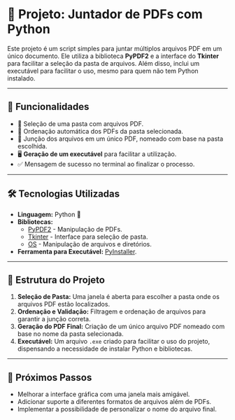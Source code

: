 # 📄 Projeto: Juntador de PDFs com Python

Este projeto é um script simples para juntar múltiplos arquivos PDF em um único documento. Ele utiliza a biblioteca **PyPDF2** e a interface do **Tkinter** para facilitar a seleção da pasta de arquivos. Além disso, inclui um executável para facilitar o uso, mesmo para quem não tem Python instalado.

---

## 🚀 Funcionalidades

- 📂 Seleção de uma pasta com arquivos PDF.
- 🔄 Ordenação automática dos PDFs da pasta selecionada.
- 📑 Junção dos arquivos em um único PDF, nomeado com base na pasta escolhida.
- 🖥️ **Geração de um executável** para facilitar a utilização.
- ✅ Mensagem de sucesso no terminal ao finalizar o processo.

---

## 🛠️ Tecnologias Utilizadas

- **Linguagem:** Python 🐍
- **Bibliotecas:**
  - [PyPDF2](https://pypi.org/project/PyPDF2/) - Manipulação de PDFs.
  - [Tkinter](https://docs.python.org/3/library/tkinter.html) - Interface para seleção de pasta.
  - [OS](https://docs.python.org/3/library/os.html) - Manipulação de arquivos e diretórios.
- **Ferramenta para Executável:** [PyInstaller](https://pyinstaller.org/).

---

## 📂 Estrutura do Projeto

1. **Seleção de Pasta:** Uma janela é aberta para escolher a pasta onde os arquivos PDF estão localizados.
2. **Ordenação e Validação:** Filtragem e ordenação de arquivos para garantir a junção correta.
3. **Geração do PDF Final:** Criação de um único arquivo PDF nomeado com base no nome da pasta selecionada.
4. **Executável:** Um arquivo `.exe` criado para facilitar o uso do projeto, dispensando a necessidade de instalar Python e bibliotecas.

---

## 📅 Próximos Passos

- Melhorar a interface gráfica com uma janela mais amigável.
- Adicionar suporte a diferentes formatos de arquivos além de PDFs.
- Implementar a possibilidade de personalizar o nome do arquivo final.
